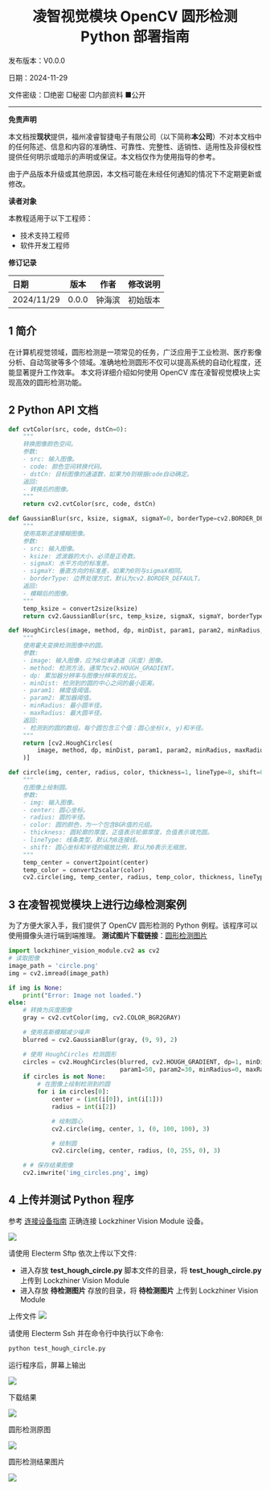 <h1 align="center">凌智视觉模块 OpenCV 圆形检测 Python 部署指南</h1>

发布版本：V0.0.0

日期：2024-11-29

文件密级：□绝密 □秘密 □内部资料 ■公开  

---

**免责声明**  

本文档按**现状**提供，福州凌睿智捷电子有限公司（以下简称**本公司**）不对本文档中的任何陈述、信息和内容的准确性、可靠性、完整性、适销性、适用性及非侵权性提供任何明示或暗示的声明或保证。本文档仅作为使用指导的参考。  

由于产品版本升级或其他原因，本文档可能在未经任何通知的情况下不定期更新或修改。  

**读者对象**  

本教程适用于以下工程师：  

- 技术支持工程师  
- 软件开发工程师  

**修订记录**  

| **日期**     | **版本** | **作者** | **修改说明** |
|:-----------| -------- |--------| ------------ |
| 2024/11/29 | 0.0.0    | 钟海滨    | 初始版本     |

## 1 简介

在计算机视觉领域，圆形检测是一项常见的任务，广泛应用于工业检测、医疗影像分析、自动驾驶等多个领域。准确地检测圆形不仅可以提高系统的自动化程度，还能显著提升工作效率。 本文将详细介绍如何使用 OpenCV 库在凌智视觉模块上实现高效的圆形检测功能。


## 2 Python API 文档

```python
def cvtColor(src, code, dstCn=0):
    """
    转换图像颜色空间。
    参数:
    - src: 输入图像。
    - code: 颜色空间转换代码。
    - dstCn: 目标图像的通道数，如果为0则根据code自动确定。
    返回:
    - 转换后的图像。
    """
    return cv2.cvtColor(src, code, dstCn)

def GaussianBlur(src, ksize, sigmaX, sigmaY=0, borderType=cv2.BORDER_DEFAULT):
    """
    使用高斯滤波模糊图像。
    参数:
    - src: 输入图像。
    - ksize: 滤波器的大小，必须是正奇数。
    - sigmaX: 水平方向的标准差。
    - sigmaY: 垂直方向的标准差，如果为0则与sigmaX相同。
    - borderType: 边界处理方式，默认为cv2.BORDER_DEFAULT。
    返回:
    - 模糊后的图像。
    """
    temp_ksize = convert2size(ksize)
    return cv2.GaussianBlur(src, temp_ksize, sigmaX, sigmaY, borderType)

def HoughCircles(image, method, dp, minDist, param1, param2, minRadius, maxRadius):
    """
    使用霍夫变换检测图像中的圆。
    参数:
    - image: 输入图像，应为8位单通道（灰度）图像。
    - method: 检测方法，通常为cv2.HOUGH_GRADIENT。
    - dp: 累加器分辨率与图像分辨率的反比。
    - minDist: 检测到的圆的中心之间的最小距离。
    - param1: 梯度值阈值。
    - param2: 累加器阈值。
    - minRadius: 最小圆半径。
    - maxRadius: 最大圆半径。
    返回:
    - 检测到的圆的数组，每个圆包含三个值：圆心坐标(x, y)和半径。
    """
    return [cv2.HoughCircles(
        image, method, dp, minDist, param1, param2, minRadius, maxRadius
    )]

def circle(img, center, radius, color, thickness=1, lineType=8, shift=0):
    """
    在图像上绘制圆。
    参数:
    - img: 输入图像。
    - center: 圆心坐标。
    - radius: 圆的半径。
    - color: 圆的颜色，为一个包含BGR值的元组。
    - thickness: 圆轮廓的厚度，正值表示轮廓厚度，负值表示填充圆。
    - lineType: 线条类型，默认为8连接线。
    - shift: 圆心坐标和半径的缩放比例，默认为0表示无缩放。
    """
    temp_center = convert2point(center)
    temp_color = convert2scalar(color)
    cv2.circle(img, temp_center, radius, temp_color, thickness, lineType, shift)

```

## 3 在凌智视觉模块上进行边缘检测案例 

为了方便大家入手，我们提供了 OpenCV 圆形检测的 Python 例程。该程序可以使用摄像头进行端到端推理。
**测试图片下载链接**：[圆形检测图片](https://gitee.com/LockzhinerAI/LockzhinerVisionModule/releases/download/v0.0.4/circle.png)

```python
import lockzhiner_vision_module.cv2 as cv2
# 读取图像
image_path = 'circle.png'
img = cv2.imread(image_path)

if img is None:
    print("Error: Image not loaded.")
else:
    # 转换为灰度图像
    gray = cv2.cvtColor(img, cv2.COLOR_BGR2GRAY)

    # 使用高斯模糊减少噪声
    blurred = cv2.GaussianBlur(gray, (9, 9), 2)

    # 使用 HoughCircles 检测圆形
    circles = cv2.HoughCircles(blurred, cv2.HOUGH_GRADIENT, dp=1, minDist=50,
                               param1=50, param2=30, minRadius=0, maxRadius=0)
    if circles is not None:
        # 在图像上绘制检测到的圆
        for i in circles[0]:
            center = (int(i[0]), int(i[1]))
            radius = int(i[2])

            # 绘制圆心
            cv2.circle(img, center, 1, (0, 100, 100), 3)

            # 绘制圆
            cv2.circle(img, center, radius, (0, 255, 0), 3)

    # # 保存结果图像
    cv2.imwrite('img_circles.png', img)

```
## 4 上传并测试 Python 程序

参考 [连接设备指南](../../../../docs/introductory_tutorial/connect_device_using_ssh.md) 正确连接 Lockzhiner Vision Module 设备。

![](../../../../docs/introductory_tutorial/images/connect_device_using_ssh/ssh_success.png)

请使用 Electerm Sftp 依次上传以下文件:

- 进入存放 **test_hough_circle.py** 脚本文件的目录，将 **test_hough_circle.py** 上传到 Lockzhiner Vision Module
- 进入存放 **待检测图片** 存放的目录，将 **待检测图片** 上传到 Lockzhiner Vision Module

上传文件
![](./images/ssh.png)

请使用 Electerm Ssh 并在命令行中执行以下命令:

```bash
python test_hough_circle.py
```

运行程序后，屏幕上输出 

![](./images/img.png)

下载结果

![](./images/result.png)

圆形检测原图

![](./images/circle.png)

圆形检测结果图片

![](./images/img_circles.png)




